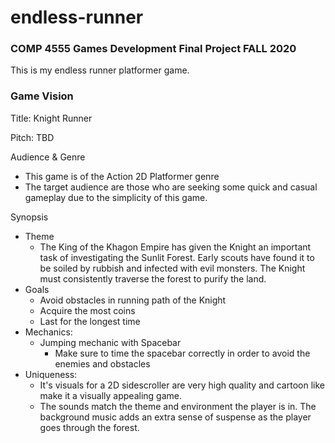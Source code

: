 # endless-runner

### COMP 4555 Games Development Final Project FALL 2020

This is my endless runner platformer game.

### Game Vision
Title: Knight Runner

Pitch: TBD

Audience & Genre
- This game is of the Action 2D Platformer genre
- The target audience are those who are seeking some quick and casual gameplay due to the simplicity of this game. 

Synopsis
- Theme
    - The King of the Khagon Empire has given the Knight an important task of investigating the Sunlit Forest. Early scouts have found it to be soiled by rubbish and infected with evil monsters. The Knight must consistently traverse the forest to purify the land.
- Goals
    - Avoid obstacles in running path of the Knight
    - Acquire the most coins
    - Last for the longest time
- Mechanics:
    - Jumping mechanic with Spacebar
        - Make sure to time the spacebar correctly in order to avoid the enemies and obstacles
- Uniqueness: 
    - It's visuals for a 2D sidescroller are very high quality and cartoon like make it a visually appealing game.
    - The sounds match the theme and environment the player is in. The background music adds an extra sense of suspense as the player goes through the forest.
